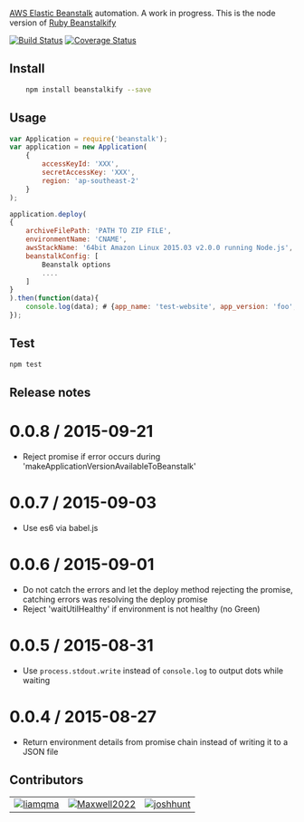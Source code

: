 [AWS Elastic Beanstalk](http://aws.amazon.com/elasticbeanstalk/) automation. A work in progress.
This is the node version of [Ruby Beanstalkify](https://github.com/pranavraja/beanstalkify/) 

[![Build Status](https://travis-ci.org/liamqma/beanstalkify.svg?branch=master)](https://travis-ci.org/liamqma/beanstalkify)
[![Coverage Status](https://coveralls.io/repos/liamqma/beanstalkify/badge.svg?branch=master&service=github)](https://coveralls.io/github/liamqma/beanstalkify?branch=master)

## Install
```bash
    npm install beanstalkify --save
```

## Usage

```javascript
var Application = require('beanstalk');
var application = new Application(
    {
        accessKeyId: 'XXX',
        secretAccessKey: 'XXX',
        region: 'ap-southeast-2'
    }
);

application.deploy(
{
    archiveFilePath: 'PATH TO ZIP FILE',
    environmentName: 'CNAME',
    awsStackName: '64bit Amazon Linux 2015.03 v2.0.0 running Node.js',
    beanstalkConfig: [
        Beanstalk options
        ....
    ]
}
).then(function(data){
    console.log(data); # {app_name: 'test-website', app_version: 'foo', env_name: 'test-website-prod'}
});
```

## Test

```bash
npm test
```
## Release notes
0.0.8 / 2015-09-21
===================

  * Reject promise if error occurs during 'makeApplicationVersionAvailableToBeanstalk'

0.0.7 / 2015-09-03
===================

  * Use es6 via babel.js
  
0.0.6 / 2015-09-01
===================

  * Do not catch the errors and let the deploy method rejecting the promise, catching errors was resolving the deploy promise
  * Reject 'waitUtilHealthy' if environment is not healthy (no Green)
  
0.0.5 / 2015-08-31
===================

  * Use `process.stdout.write` instead of `console.log` to output dots while waiting
  
0.0.4 / 2015-08-27
===================

  * Return environment details from promise chain instead of writing it to a JSON file
  
## Contributors
<table id="contributors"><tr><td><img src=https://avatars.githubusercontent.com/u/4413219?v=3><a href="https://github.com/liamqma">liamqma</a></td><td><img src=https://avatars.githubusercontent.com/u/670701?v=3><a href="https://github.com/Maxwell2022">Maxwell2022</a></td><td><img src=https://avatars.githubusercontent.com/u/46142?v=3><a href="https://github.com/joshhunt">joshhunt</a></td></tr></table>
